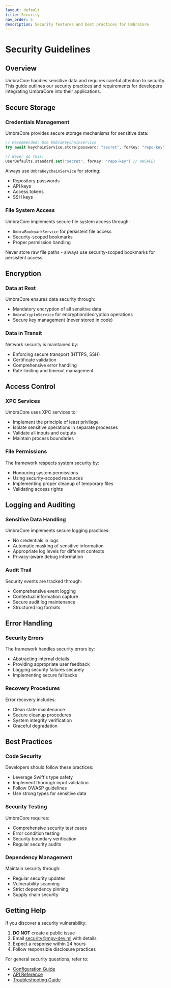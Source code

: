 ```yaml
---
layout: default
title: Security
nav_order: 5
description: Security features and best practices for UmbraCore
---
```


# Security Guidelines

## Overview

UmbraCore handles sensitive data and requires careful attention to security. This guide outlines our security practices and requirements for developers integrating UmbraCore into their applications.

## Secure Storage

### Credentials Management

UmbraCore provides secure storage mechanisms for sensitive data:

```swift
// Recommended: Use UmbraKeychainService
try await keychainService.store(password: "secret", forKey: "repo-key")

// Never do this:
UserDefaults.standard.set("secret", forKey: "repo-key") // UNSAFE!
```

Always use `UmbraKeychainService` for storing:
- Repository passwords
- API keys
- Access tokens
- SSH keys

### File System Access

UmbraCore implements secure file system access through:
- `UmbraBookmarkService` for persistent file access
- Security-scoped bookmarks
- Proper permission handling

Never store raw file paths - always use security-scoped bookmarks for persistent access.

## Encryption

### Data at Rest

UmbraCore ensures data security through:
- Mandatory encryption of all sensitive data
- `UmbraCryptoService` for encryption/decryption operations
- Secure key management (never stored in code)

### Data in Transit

Network security is maintained by:
- Enforcing secure transport (HTTPS, SSH)
- Certificate validation
- Comprehensive error handling
- Rate limiting and timeout management

## Access Control

### XPC Services

UmbraCore uses XPC services to:
- Implement the principle of least privilege
- Isolate sensitive operations in separate processes
- Validate all inputs and outputs
- Maintain process boundaries

### File Permissions

The framework respects system security by:
- Honouring system permissions
- Using security-scoped resources
- Implementing proper cleanup of temporary files
- Validating access rights

## Logging and Auditing

### Sensitive Data Handling

UmbraCore implements secure logging practices:
- No credentials in logs
- Automatic masking of sensitive information
- Appropriate log levels for different contexts
- Privacy-aware debug information

### Audit Trail

Security events are tracked through:
- Comprehensive event logging
- Contextual information capture
- Secure audit log maintenance
- Structured log formats

## Error Handling

### Security Errors

The framework handles security errors by:
- Abstracting internal details
- Providing appropriate user feedback
- Logging security failures securely
- Implementing secure fallbacks

### Recovery Procedures

Error recovery includes:
- Clean state maintenance
- Secure cleanup procedures
- System integrity verification
- Graceful degradation

## Best Practices

### Code Security

Developers should follow these practices:
- Leverage Swift's type safety
- Implement thorough input validation
- Follow OWASP guidelines
- Use strong types for sensitive data

### Security Testing

UmbraCore requires:
- Comprehensive security test cases
- Error condition testing
- Security boundary verification
- Regular security audits

### Dependency Management

Maintain security through:
- Regular security updates
- Vulnerability scanning
- Strict dependency pinning
- Supply chain security

## Getting Help

If you discover a security vulnerability:

1. **DO NOT** create a public issue
2. Email security@mpy-dev.ml with details
3. Expect a response within 24 hours
4. Follow responsible disclosure practices

For general security questions, refer to:
- [Configuration Guide](configuration.md)
- [API Reference](api-reference.md)
- [Troubleshooting Guide](troubleshooting.md)
